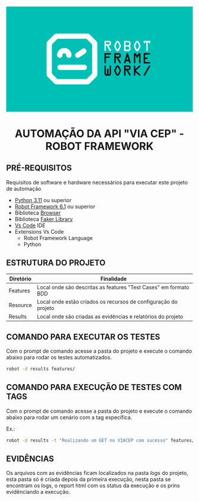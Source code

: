 <p align="center">
  <img src="image.png" alt="Alt Text">
</p>
<div align="center">

  <h1>AUTOMAÇÃO DA API "VIA CEP" - ROBOT FRAMEWORK</h1>
</div>

## PRÉ-REQUISITOS
Requisitos de software e hardware necessários para executar este projeto de automação


* [Python 3.11](https://www.python.org/downloads/ "Python") ou superior
* [Robot Framework 6.1](https://robotframework.org/robotframework/ "Robot Framework") ou superior
* Biblioteca [Browser](https://docs.robotframework.org/docs/different_libraries/requests "Requests Library")
* Biblioteca [Faker Library](https://pypi.org/project/robotframework-faker/ "Faker Library")
* [Vs Code](https://code.visualstudio.com/download) IDE
* Extensions Vs Code
    * Robot Framework Language
    * Python

## ESTRUTURA DO PROJETO

| Diretório                         | Finalidade                                                                                                 | 
|--------------------------------|------------------------------------------------------------------------------------------------------------|
| Features           | Local onde são descritas as features "Test Cases" em formato BDD                                           |
| Resource             | Local onde estão criados os recursos de configuração do projeto                                                           |
| Results             | Local onde são criadas as evidências e relatórios do projeto                                        |



## COMANDO PARA EXECUTAR OS TESTES

Com o prompt de comando acesse a pasta do projeto e execute o comando abaixo para rodar os testes automatizados.

```sh default
robot -d results features/
```

## COMANDO PARA EXECUÇÃO DE TESTES COM TAGS

Com o prompt de comando acesse a pasta do projeto e execute o comando abaixo para rodar um cenário com a tag específica.

Ex.:
```sh default
robot -d results -t "Realizando um GET no VIACEP com sucesso" features/get_cep.robot
```

## EVIDÊNCIAS
Os arquivos com as evidências ficam localizados na pasta *logs* do projeto, esta pasta só é criada depois da primeira execução, nesta pasta se encontram os logs, o report html com os status da execução e os prins evidênciando a execução.
